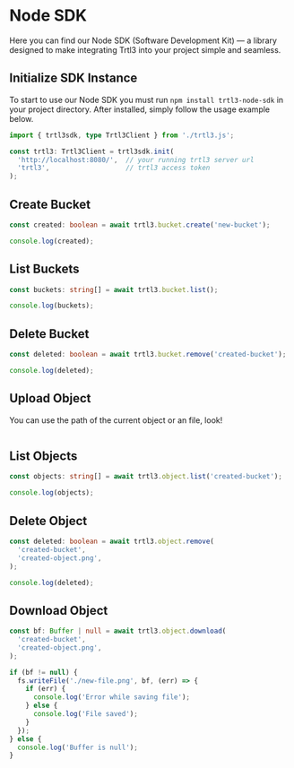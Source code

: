 # Node SDK

Here you can find our Node SDK (Software Development Kit) — a library designed to make integrating Trtl3 into your project simple and seamless.

## Initialize SDK Instance

To start to use our Node SDK you must run `npm install trtl3-node-sdk` in your project directory.
After installed, simply follow the usage example below.

```typescript
import { trtl3sdk, type Trtl3Client } from './trtl3.js';

const trtl3: Trtl3Client = trtl3sdk.init(
  'http://localhost:8080/',  // your running trtl3 server url
  'trtl3',                   // trtl3 access token
);
```

## Create Bucket

```typescript
const created: boolean = await trtl3.bucket.create('new-bucket');

console.log(created);
```

## List Buckets

```typescript
const buckets: string[] = await trtl3.bucket.list();

console.log(buckets);
```

## Delete Bucket

```typescript
const deleted: boolean = await trtl3.bucket.remove('created-bucket');

console.log(deleted);
```

## Upload Object

You can use the path of the current object or an file, look!

```typescript
```

## List Objects

```typescript
const objects: string[] = await trtl3.object.list('created-bucket');

console.log(objects);
```

## Delete Object

```typescript
const deleted: boolean = await trtl3.object.remove(
  'created-bucket',
  'created-object.png',
);

console.log(deleted);
```

## Download Object

```typescript
const bf: Buffer | null = await trtl3.object.download(
  'created-bucket',
  'created-object.png',
);

if (bf != null) {
  fs.writeFile('./new-file.png', bf, (err) => {
    if (err) {
      console.log('Error while saving file');
    } else {
      console.log('File saved');
    }
  });
} else {
  console.log('Buffer is null');
}


```
